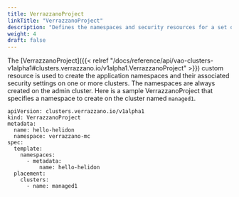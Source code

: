 ```yaml
---
title: VerrazzanoProject
linkTitle: "VerrazzanoProject"
description: "Defines the namespaces and security resources for a set of multicluster applications"
weight: 4
draft: false
---
```

The [VerrazzanoProject]({{< relref "/docs/reference/api/vao-clusters-v1alpha1#clusters.verrazzano.io/v1alpha1.VerrazzanoProject" >}}) custom resource is used to create the application namespaces and their associated security settings on one or more clusters.  The namespaces are always created on the admin cluster.  Here is a sample VerrazzanoProject that specifies a namespace to create on the cluster named `managed1`.

```
apiVersion: clusters.verrazzano.io/v1alpha1
kind: VerrazzanoProject
metadata:
  name: hello-helidon
  namespace: verrazzano-mc
spec:
  template:
    namespaces:
      - metadata:
          name: hello-helidon
  placement:
    clusters:
      - name: managed1
```
